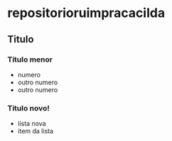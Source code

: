 # repositorioruimpracacilda

## Titulo

### Titulo menor
- numero
- outro numero
- outro numero

### Titulo novo!
- lista nova
- item da lista
